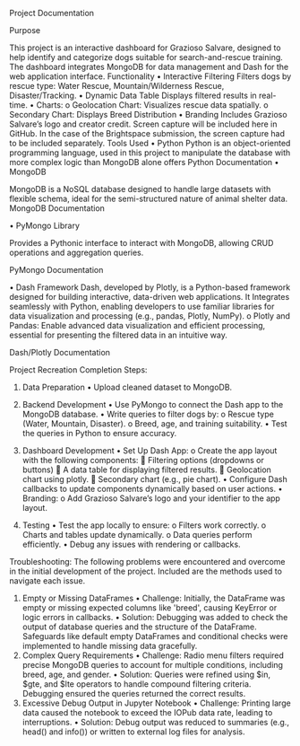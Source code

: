 Project Documentation 

Purpose

This project is an interactive dashboard for Grazioso Salvare, designed to help identify and categorize dogs suitable for search-and-rescue training. The dashboard integrates MongoDB for data management and Dash for the web application interface.
Functionality 
•	Interactive Filtering
Filters dogs by rescue type: Water Rescue, Mountain/Wilderness Rescue, Disaster/Tracking.
•	Dynamic Data Table
Displays filtered results in real-time.
•	Charts:
o	Geolocation Chart: Visualizes rescue data spatially.
o	Secondary Chart: Displays Breed Distribution
•	Branding
Includes Grazioso Salvare’s logo and creator credit.
Screen capture will be included here in GitHub. In the case of the Brightspace submission, the screen capture had to be included separately.
Tools Used
•	Python
Python is an object-oriented programming language, used in this project to manipulate the database with more complex logic than MongoDB alone offers
Python Documentation
•	MongoDB

MongoDB is a NoSQL database designed to handle large datasets with flexible schema, ideal for the semi-structured nature of animal shelter data.
MongoDB Documentation 

•	PyMongo Library

Provides a Pythonic interface to interact with MongoDB, allowing CRUD operations and aggregation queries.

PyMongo Documentation 

•	Dash Framework
Dash, developed by Plotly, is a Python-based framework designed for building interactive, data-driven web applications. It Integrates seamlessly with Python, enabling developers to use familiar libraries for data visualization and processing (e.g., pandas, Plotly, NumPy).
o	Plotly and Pandas: Enable advanced data visualization and efficient processing, essential for presenting the filtered data in an intuitive way.

Dash/Plotly Documentation
 
Project Recreation
Completion Steps:
1. Data Preparation
•	Upload cleaned dataset to MongoDB.
2. Backend Development
•	Use PyMongo to connect the Dash app to the MongoDB database.
•	Write queries to filter dogs by:
o	Rescue type (Water, Mountain, Disaster).
o	Breed, age, and training suitability.
•	Test the queries in Python to ensure accuracy.

4. Dashboard Development
•	Set Up Dash App:
o	Create the app layout with the following components:
 	Filtering options (dropdowns or buttons)
 	A data table for displaying filtered results.
 	Geolocation chart using plotly.
 	Secondary chart (e.g., pie chart).
•	Configure Dash callbacks to update components dynamically based on user actions.
•	Branding:
o	Add Grazioso Salvare’s logo and your identifier to the app layout.
5. Testing
•	Test the app locally to ensure:
o	Filters work correctly.
o	Charts and tables update dynamically.
o	Data queries perform efficiently.
•	Debug any issues with rendering or callbacks.

Troubleshooting:
The following problems were encountered and overcome in the initial development of the project. Included are the methods used to navigate each issue. 
1. Empty or Missing DataFrames
•	Challenge: Initially, the DataFrame was empty or missing expected columns like 'breed', causing KeyError or logic errors in callbacks.
•	Solution: Debugging was added to check the output of database queries and the structure of the DataFrame. Safeguards like default empty DataFrames and conditional checks were implemented to handle missing data gracefully.
2. Complex Query Requirements
•	Challenge: Radio menu filters required precise MongoDB queries to account for multiple conditions, including breed, age, and gender.
•	Solution: Queries were refined using $in, $gte, and $lte operators to handle compound filtering criteria. Debugging ensured the queries returned the correct results.
3. Excessive Debug Output in Jupyter Notebook
•	Challenge: Printing large data caused the notebook to exceed the IOPub data rate, leading to interruptions.
•	Solution: Debug output was reduced to summaries (e.g., head() and info()) or written to external log files for analysis.
